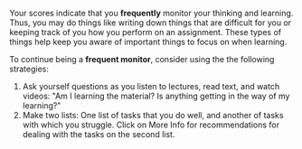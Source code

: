 Your scores indicate that you **frequently** monitor your thinking and learning. Thus, you may do things like writing down things that are difficult for you or keeping track of you how you perform on an assignment. These types of things help keep you aware of important things to focus on when learning.

To continue being a **frequent monitor**, consider using the the following strategies:

1.	Ask yourself questions as you listen to lectures, read text, and watch videos: "Am I learning the material? Is anything getting in the way of my learning?"
2.	Make two lists: One list of tasks that you do well, and another of tasks with which you struggle. Click on More Info for recommendations for dealing with the tasks on the second list.
